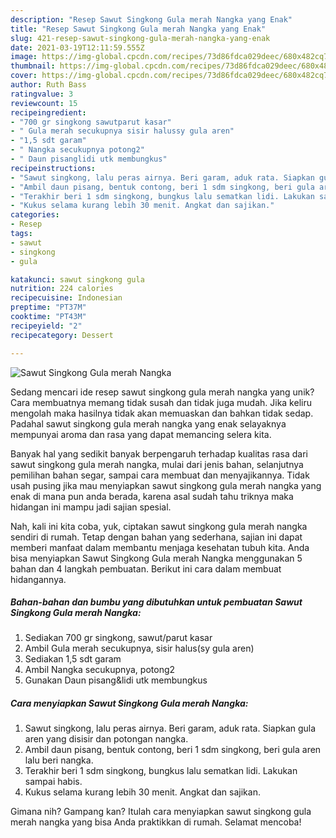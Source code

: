 ```yaml
---
description: "Resep Sawut Singkong Gula merah Nangka yang Enak"
title: "Resep Sawut Singkong Gula merah Nangka yang Enak"
slug: 421-resep-sawut-singkong-gula-merah-nangka-yang-enak
date: 2021-03-19T12:11:59.555Z
image: https://img-global.cpcdn.com/recipes/73d86fdca029deec/680x482cq70/sawut-singkong-gula-merah-nangka-foto-resep-utama.jpg
thumbnail: https://img-global.cpcdn.com/recipes/73d86fdca029deec/680x482cq70/sawut-singkong-gula-merah-nangka-foto-resep-utama.jpg
cover: https://img-global.cpcdn.com/recipes/73d86fdca029deec/680x482cq70/sawut-singkong-gula-merah-nangka-foto-resep-utama.jpg
author: Ruth Bass
ratingvalue: 3
reviewcount: 15
recipeingredient:
- "700 gr singkong sawutparut kasar"
- " Gula merah secukupnya sisir halussy gula aren"
- "1,5 sdt garam"
- " Nangka secukupnya potong2"
- " Daun pisanglidi utk membungkus"
recipeinstructions:
- "Sawut singkong, lalu peras airnya. Beri garam, aduk rata. Siapkan gula aren yang disisir dan potongan nangka."
- "Ambil daun pisang, bentuk contong, beri 1 sdm singkong, beri gula aren lalu beri nangka."
- "Terakhir beri 1 sdm singkong, bungkus lalu sematkan lidi. Lakukan sampai habis."
- "Kukus selama kurang lebih 30 menit. Angkat dan sajikan."
categories:
- Resep
tags:
- sawut
- singkong
- gula

katakunci: sawut singkong gula 
nutrition: 224 calories
recipecuisine: Indonesian
preptime: "PT37M"
cooktime: "PT43M"
recipeyield: "2"
recipecategory: Dessert

---
```



![Sawut Singkong Gula merah Nangka](https://img-global.cpcdn.com/recipes/73d86fdca029deec/680x482cq70/sawut-singkong-gula-merah-nangka-foto-resep-utama.jpg)

Sedang mencari ide resep sawut singkong gula merah nangka yang unik? Cara membuatnya memang tidak susah dan tidak juga mudah. Jika keliru mengolah maka hasilnya tidak akan memuaskan dan bahkan tidak sedap. Padahal sawut singkong gula merah nangka yang enak selayaknya mempunyai aroma dan rasa yang dapat memancing selera kita.

Banyak hal yang sedikit banyak berpengaruh terhadap kualitas rasa dari sawut singkong gula merah nangka, mulai dari jenis bahan, selanjutnya pemilihan bahan segar, sampai cara membuat dan menyajikannya. Tidak usah pusing jika mau menyiapkan sawut singkong gula merah nangka yang enak di mana pun anda berada, karena asal sudah tahu triknya maka hidangan ini mampu jadi sajian spesial.




Nah, kali ini kita coba, yuk, ciptakan sawut singkong gula merah nangka sendiri di rumah. Tetap dengan bahan yang sederhana, sajian ini dapat memberi manfaat dalam membantu menjaga kesehatan tubuh kita. Anda bisa menyiapkan Sawut Singkong Gula merah Nangka menggunakan 5 bahan dan 4 langkah pembuatan. Berikut ini cara dalam membuat hidangannya.

<!--inarticleads1-->

##### Bahan-bahan dan bumbu yang dibutuhkan untuk pembuatan Sawut Singkong Gula merah Nangka:

1. Sediakan 700 gr singkong, sawut/parut kasar
1. Ambil  Gula merah secukupnya, sisir halus(sy gula aren)
1. Sediakan 1,5 sdt garam
1. Ambil  Nangka secukupnya, potong2
1. Gunakan  Daun pisang&amp;lidi utk membungkus




<!--inarticleads2-->

##### Cara menyiapkan Sawut Singkong Gula merah Nangka:

1. Sawut singkong, lalu peras airnya. Beri garam, aduk rata. Siapkan gula aren yang disisir dan potongan nangka.
1. Ambil daun pisang, bentuk contong, beri 1 sdm singkong, beri gula aren lalu beri nangka.
1. Terakhir beri 1 sdm singkong, bungkus lalu sematkan lidi. Lakukan sampai habis.
1. Kukus selama kurang lebih 30 menit. Angkat dan sajikan.




Gimana nih? Gampang kan? Itulah cara menyiapkan sawut singkong gula merah nangka yang bisa Anda praktikkan di rumah. Selamat mencoba!
